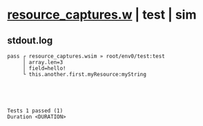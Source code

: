 # [resource_captures.w](../../../../examples/tests/valid/resource_captures.w) | test | sim

## stdout.log
```log
pass ┌ resource_captures.wsim » root/env0/test:test
     │ array.len=3
     │ field=hello!
     └ this.another.first.myResource:myString
 




Tests 1 passed (1) 
Duration <DURATION>

```

